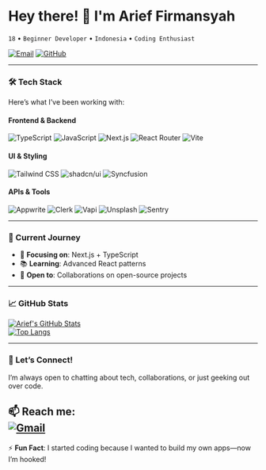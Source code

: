 # Hey there! 👋 I'm Arief Firmansyah

`18` • `Beginner Developer` • `Indonesia` • `Coding Enthusiast`

[![Email](https://img.shields.io/badge/Email-farief673%40gmail.com-red?style=flat&logo=gmail)](mailto:farief673@gmail.com)
[![GitHub](https://img.shields.io/badge/Follow%20Me-%40AriefFirmansyah-blue?style=flat&logo=github)](https://github.com/Arief-alt)

---

### 🛠️ Tech Stack  
Here’s what I’ve been working with:  

#### **Frontend & Backend**  
![TypeScript](https://img.shields.io/badge/-TypeScript-3178C6?style=flat&logo=typescript&logoColor=white)
![JavaScript](https://img.shields.io/badge/-JavaScript-F7DF1E?style=flat&logo=javascript&logoColor=black)
![Next.js](https://img.shields.io/badge/-Next.js-000000?style=flat&logo=next.js&logoColor=white)
![React Router](https://img.shields.io/badge/-React%20Router-CA4245?style=flat&logo=react-router&logoColor=white)
![Vite](https://img.shields.io/badge/-Vite-646CFF?style=flat&logo=vite&logoColor=white)

#### **UI & Styling**  
![Tailwind CSS](https://img.shields.io/badge/-Tailwind%20CSS-06B6D4?style=flat&logo=tailwind-css&logoColor=white)
![shadcn/ui](https://img.shields.io/badge/-shadcn/ui-000000?style=flat&logo=ui&logoColor=white)
![Syncfusion](https://img.shields.io/badge/-Syncfusion-FF4081?style=flat&logo=syncfusion&logoColor=white)

#### **APIs & Tools**  
![Appwrite](https://img.shields.io/badge/-Appwrite-F02E65?style=flat&logo=appwrite&logoColor=white)
![Clerk](https://img.shields.io/badge/-Clerk-000000?style=flat&logo=clerk&logoColor=white)
![Vapi](https://img.shields.io/badge/-Vapi-000000?style=flat&logo=vapi&logoColor=white)
![Unsplash](https://img.shields.io/badge/-Unsplash-000000?style=flat&logo=unsplash&logoColor=white)
![Sentry](https://img.shields.io/badge/-Sentry-362D59?style=flat&logo=sentry&logoColor=white)

---

### 🌱 Current Journey  
- 🎯 **Focusing on**: Next.js + TypeScript  
- 📚 **Learning**: Advanced React patterns  
- 🤝 **Open to**: Collaborations on open-source projects  

---

### 📈 GitHub Stats  
[![Arief's GitHub Stats](https://github-readme-stats.vercel.app/api?username=yourusername&show_icons=true&theme=radical)](https://github.com/yourusername)  
[![Top Langs](https://github-readme-stats.vercel.app/api/top-langs/?username=yourusername&layout=compact&theme=radical)](https://github.com/yourusername)

---

### 💬 Let’s Connect!  
I’m always open to chatting about tech, collaborations, or just geeking out over code.  

📫 **Reach me**:  
[![Gmail](https://img.shields.io/badge/Gmail-farief673%40gmail.com-D14836?style=flat&logo=gmail&logoColor=white)](mailto:farief673@gmail.com)  
---

⚡ **Fun Fact**: I started coding because I wanted to build my own apps—now I’m hooked!  
